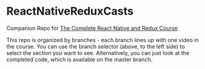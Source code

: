 # ReactNativeReduxCasts
Companion Repo for [The Complete React Native and Redux Course](https://www.udemy.com/the-complete-react-native-and-redux-course)

This repo is organized by branches - each branch lines up with one video in the course.  You can use the branch selector (above, to the left side) to select the section you want to see.  Alternatively, you can just look at the completed code, which is available on the master branch.


